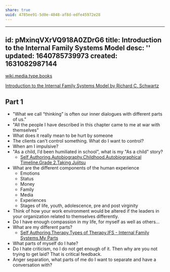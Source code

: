 ```yaml
---
share: true
uuid: 4785ee91-5d0e-4048-af8d-edfe45972e28
---
```

---
id: pMxinqVXrVQ918A0ZDrG6
title: Introduction to the Internal Family Systems Model
desc: ''
updated: 1640785739973
created: 1631082987144
---

[wiki.media.type.books](/a3a80e28-c537-4091-a06f-3d20f44ec6a2)

[Introduction to the Internal Family Systems Model by Richard C. Schwartz](https://www.goodreads.com/book/show/1324566.Introduction_to_the_Internal_Family_Systems_Model)

## Part 1

* "What we call “thinking” is often our inner dialogues with different parts of us."
* "All the people I have described in this chapter came to me at war with themselves"
* What does it really mean to be hurt by someone
* The clients can't control something. What do I want to control?
* When am I impulsive?
* "As a child, I’d been humiliated in school", what is my "As a child" story?
  * [Self Authoring.Autobiography.Childhood.Autobiographical Timeline.Grade 2.Taking Jujitsu](/undefined)
* What are the different components of the human experience
  * Emotions
  * Status
  * Money
  * Family
  * Media
  * Experiences
  * Stages of life, youth, adolescence, pre and post virginity
* Think of how your work environment would be altered if the leaders in your organization related to themselves differently.
* Do I have enough compassion in my life, for myself as well as others...
* What are my different parts?
  * [Self Authoring.Therapy.Types of Therapy.IFS - Internal Family Systems.My Parts](/undefined)
* What parts of myself do I hate?
* Do I hate criticism, no I do not get enough of it. Then why are you not trying to get laid? That is critical feedback.
* Anger separation, what parts of me do I want to separate and have a conversation with?
